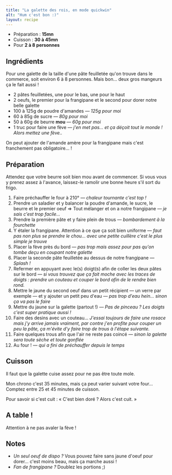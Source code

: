 ```yaml
---
title: "La galette des rois, en mode quickwin"
alt: "Hum c'est bon :)"
layout: recipe
---
```


*   Préparation : __15mn__
*   Cuisson : __30 à 45mn__
*   Pour __2 à 8 personnes__

## Ingrédients

Pour une galette de la taille d'une pâte feuilletée qu'on trouve dans le commerce, soit environ 6 à 8 personnes. Mais bon... deux gros mangeurs ça le fait aussi !

*   2 pâtes feuilletées, une pour le bas, une pour le haut
*   2 oeufs, le premier pour la frangipane et le second pour dorer notre belle galette
*   100 à 125g de poudre d'amandes _— 125g pour moi_
*   60 à 85g de sucre _— 80g pour moi_
*   50 à 60g de beurre __mou__ _— 60g pour moi_
*   1 truc pour faire une fève _— j'en met pas... et ça déçoit tout le monde ! Alors mettez une fève.._

On peut ajouter de l'amande amère pour la frangipane mais c'est franchement pas obligatoire... !

## Préparation

Attendez que votre beurre soit bien mou avant de commencer. Si vous vous y prenez assez à l'avance, laissez-le ramolir une bonne heure s'il sort du frigo.

1.  Faire préchauffer le four à 210° _— chaleur tournante c'est top !_
2.  Prendre un saladier et y balancer la poudre d'amande, le sucre, le beurre et le premier oeuf => Tout mélanger et on a notre frangipane _— je sais c'est trop facile..._
3.  Prendre la première pâte et y faire plein de trous _— bombardement à la fourchette_
4.  Y étaler la frangipane. Attention à ce que ça soit bien uniforme _— faut pas non plus se prendre le chou... avec une petite cuillère c'est le plus simple je trouve_
5.  Placer la fève près du bord _— pas trop mais assez pour pas qu'on tombe deçu en coupant notre galette_
6.  Placer la seconde pâte feuilletée au dessus de notre frangipane _— Splash !_
7.  Refermer en appuyant avec le(s) doigt(s) afin de coller les deux pâtes sur le bord _— si vous trouvez que ça fait moche avec les traces de doigts : prendre un couteau et couper le bord afin de le rendre bien rond._
7.  Mettre le jaune du second oeuf dans un petit récipient — un verre par exemple — et y ajouter un petit peu d'eau _— pas trop d'eau hein... sinon ça va pas le faire_
8.  Mettre du jaune sur la galette (partout !) _— Pas de pinceau ? Les doigts c'est super pratique aussi !_
9.  Faire des desins avec un couteau... _J'essai toujours de faire une rosace mais j'y arrive jamais vraiment, par contre j'en profite pour couper un peu la pâte, ça m'évite d'y faire trop de trous à l'étape suivante._
7.  Faire quelques trous afin que l'air ne reste pas coincé _— sinon la galette sera toute sèche et toute gonflée_
11. Au four ! _— qui a fini de préchauffer depuis le temps_

## Cuisson

Il faut que la galette cuise assez pour ne pas être toute mole.

Mon chrono c'est 35 minutes, mais ça peut varier suivant votre four... Comptez entre 25 et 45 minutes de cuisson.

Pour savoir si c'est cuit : « C'est bien doré ? Alors c'est cuit. »

## A table !

Attention à ne pas avaler la fève !

## Notes

*   _Un seul oeuf de dispo ?_ Vous pouvez faire sans jaune d'oeuf pour dorer... c'est moins beau, mais ça marche aussi !
*   _Fan de frangipane ?_ Doublez les portions ;)

